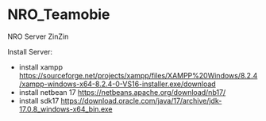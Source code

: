 # NRO_Teamobie
NRO Server ZinZin

Install Server:
- install xampp https://sourceforge.net/projects/xampp/files/XAMPP%20Windows/8.2.4/xampp-windows-x64-8.2.4-0-VS16-installer.exe/download
- install netbean 17 https://netbeans.apache.org/download/nb17/
- install sdk17 https://download.oracle.com/java/17/archive/jdk-17.0.8_windows-x64_bin.exe

